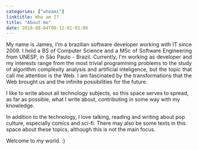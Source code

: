 ```yaml
---
categories: ["whoami"]
linktitle: Who am I?
title: "About me"
date: 2018-08-04T00:12:01-03:00
---
```

<p style='text-align: justify;'>
My name is James, I'm a brazilian software developer working with IT since 2009. I hold a BS of Computer Science and a MSc of Software Engineering from UNESP, in São Paulo - Brazil.
Currently, I'm working as developer and my interests range from the most trivial programming problems to the study of algorithm complexity analysis and artificial inteligence, but the topic that call me attention is the Web. I am fascinated by the transformations that the Web brought us and the infinite possibilities for the future.

I like to write about all technology subjects, so this space serves to spread, as far as possible, what I write about, contributing in some way with my knowledge.

In addition to the technology, I love talking, reading and writing about pop culture, especially comics and sci-fi. There may also be some texts in this space about these topics, although this is not the main focus.

Welcome to my world. :)
</p>
